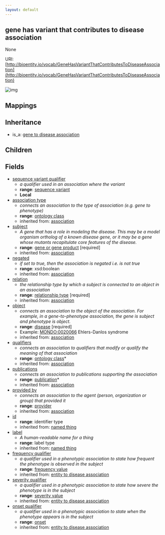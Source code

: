 ```yaml
---
layout: default
---
```


## gene has variant that contributes to disease association


None

URI: [http://bioentity.io/vocab/GeneHasVariantThatContributesToDiseaseAssociation](http://bioentity.io/vocab/GeneHasVariantThatContributesToDiseaseAssociation)


![img](http://yuml.me/diagram/nofunky/class/%5Bgene%20to%20disease%20association%5D%5E-%5Bgene%20has%20variant%20that%20contributes%20to%20disease%20association%5D%2C%20%5Bgene%20has%20variant%20that%20contributes%20to%20disease%20association%5D-sequence%20variant%20qualifier%20%3E%5Bsequence%20variant%5D%2C%20%5Bgenomic%20entity%5D%5E-%5Bsequence%20variant%5D%2C%20%5Bsequence%20variant%5D-has%20gene%20%3E%5Bgene%5D%2C%20%5Bgene%20or%20gene%20product%5D%5E-%5Bgene%5D%2C%20%5Bgene%5D-in%20taxon%20%3E%5Borganism%20taxon%5D%2C%20%5Bontology%20class%5D%5E-%5Borganism%20taxon%5D%2C%20%5Bsequence%20variant%5D-in%20taxon%20%3E%5Borganism%20taxon%5D%2C%20%5Bgene%20has%20variant%20that%20contributes%20to%20disease%20association%5D-association%20type%20%3E%5Bontology%20class%5D%2C%20%5Bgene%20has%20variant%20that%20contributes%20to%20disease%20association%5D-subject%20%3E%5Bgene%20or%20gene%20product%5D%2C%20%5Bgenomic%20entity%5D%5E-%5Bgene%20or%20gene%20product%5D%2C%20%5Bgene%20or%20gene%20product%5D-in%20taxon%20%3E%5Borganism%20taxon%5D%2C%20%5Bgene%20has%20variant%20that%20contributes%20to%20disease%20association%5D-relation%20%3E%5Brelationship%20type%5D%2C%20%5Bgene%20has%20variant%20that%20contributes%20to%20disease%20association%5D-object%20%3E%5Bdisease%5D%2C%20%5Bdisease%20or%20phenotypic%20feature%5D%5E-%5Bdisease%5D%2C%20%5Bdisease%5D-in%20taxon%20%3E%5Borganism%20taxon%5D%2C%20%5Bgene%20has%20variant%20that%20contributes%20to%20disease%20association%5D-qualifiers%20%3E%5Bontology%20class%5D%2C%20%5Bgene%20has%20variant%20that%20contributes%20to%20disease%20association%5D-publications%20%3E%5Bpublication%5D%2C%20%5Binformation%20content%20entity%5D%5E-%5Bpublication%5D%2C%20%5Bgene%20has%20variant%20that%20contributes%20to%20disease%20association%5D-provided%20by%20%3E%5Bprovider%5D%2C%20%5Badministrative%20entity%5D%5E-%5Bprovider%5D%2C%20%5Bgene%20has%20variant%20that%20contributes%20to%20disease%20association%5D-frequency%20qualifier%20%3E%5Bfrequency%20value%5D%2C%20%5Battribute%5D%5E-%5Bfrequency%20value%5D%2C%20%5Bgene%20has%20variant%20that%20contributes%20to%20disease%20association%5D-severity%20qualifier%20%3E%5Bseverity%20value%5D%2C%20%5Battribute%5D%5E-%5Bseverity%20value%5D%2C%20%5Bgene%20has%20variant%20that%20contributes%20to%20disease%20association%5D-onset%20qualifier%20%3E%5Bonset%5D%2C%20%5Battribute%5D%5E-%5Bonset%5D)
## Mappings


## Inheritance

 *  is_a: [gene to disease association](GeneToDiseaseAssociation.html)

## Children



## Fields

 * [sequence variant qualifier](sequence_variant_qualifier.html)
    * _a qualifier used in an association where the variant_
    * __range__: [sequence variant](SequenceVariant.html)
    * __Local__
 * [association type](association_type.html)
    * _connects an association to the type of association (e.g. gene to phenotype)_
    * __range__: [ontology class](OntologyClass.html)
    * inherited from: [association](Association.html)
 * [subject](subject.html)
    * _A gene that has a role in modeling the disease. This may be a model organism ortholog of a known disease gene, or it may be a gene whose mutants recapitulate core features of the disease._
    * __range__: [gene or gene product](GeneOrGeneProduct.html) [required]
    * inherited from: [association](Association.html)
 * [negated](negated.html)
    * _if set to true, then the association is negated i.e. is not true_
    * __range__: xsd:boolean
    * inherited from: [association](Association.html)
 * [relation](relation.html)
    * _the relationship type by which a subject is connected to an object in an association_
    * __range__: [relationship type](RelationshipType.html) [required]
    * inherited from: [association](Association.html)
 * [object](object.html)
    * _connects an association to the object of the association. For example, in a gene-to-phenotype association, the gene is subject and phenotype is object._
    * __range__: [disease](Disease.html) [required]
    * Example: [MONDO:0020066](http://purl.obolibrary.org/obo/MONDO_0020066) Ehlers-Danlos syndrome
    * inherited from: [association](Association.html)
 * [qualifiers](qualifiers.html)
    * _connects an association to qualifiers that modify or qualify the meaning of that association_
    * __range__: [ontology class](OntologyClass.html)*
    * inherited from: [association](Association.html)
 * [publications](publications.html)
    * _connects an association to publications supporting the association_
    * __range__: [publication](Publication.html)*
    * inherited from: [association](Association.html)
 * [provided by](provided_by.html)
    * _connects an association to the agent (person, organization or group) that provided it_
    * __range__: [provider](Provider.html)
    * inherited from: [association](Association.html)
 * [id](id.html)
    * __range__: identifier type
    * inherited from: [named thing](NamedThing.html)
 * [label](label.html)
    * _A human-readable name for a thing_
    * __range__: label type
    * inherited from: [named thing](NamedThing.html)
 * [frequency qualifier](frequency_qualifier.html)
    * _a qualifier used in a phenotypic association to state how frequent the phenotype is observed in the subject_
    * __range__: [frequency value](FrequencyValue.html)
    * inherited from: [entity to disease association](EntityToDiseaseAssociation.html)
 * [severity qualifier](severity_qualifier.html)
    * _a qualifier used in a phenotypic association to state how severe the phenotype is in the subject_
    * __range__: [severity value](SeverityValue.html)
    * inherited from: [entity to disease association](EntityToDiseaseAssociation.html)
 * [onset qualifier](onset_qualifier.html)
    * _a qualifier used in a phenotypic association to state when the phenotype appears is in the subject_
    * __range__: [onset](Onset.html)
    * inherited from: [entity to disease association](EntityToDiseaseAssociation.html)
